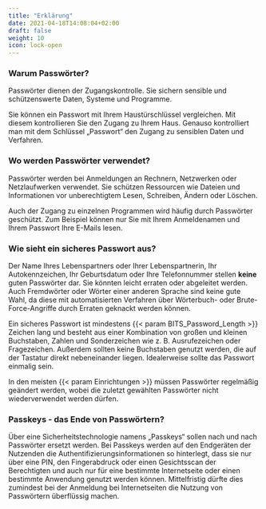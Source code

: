 ```yaml
---
title: "Erklärung"
date: 2021-04-18T14:08:04+02:00
draft: false
weight: 10
icon: lock-open
---
```


### Warum Passwörter?

Passwörter dienen der Zugangskontrolle. Sie sichern sensible und schützenswerte Daten, Systeme und Programme.

Sie können ein Passwort mit Ihrem Haustürschlüssel vergleichen. Mit diesem kontrollieren Sie den Zugang zu Ihrem Haus. Genauso kontrolliert man mit dem Schlüssel „Passwort“ den Zugang zu sensiblen Daten und Verfahren.

### Wo werden Passwörter verwendet?

Passwörter werden bei Anmeldungen an Rechnern, Netzwerken oder Netzlaufwerken verwendet. Sie schützen Ressourcen wie Dateien und Informationen vor unberechtigtem Lesen, Schreiben, Ändern oder Löschen.

Auch der Zugang zu einzelnen Programmen wird häufig durch Passwörter geschützt. Zum Beispiel können nur Sie mit Ihrem Anmeldenamen und Ihrem Passwort Ihre E-Mails lesen.

### Wie sieht ein sicheres Passwort aus?

Der Name Ihres Lebenspartners oder Ihrer Lebenspartnerin, Ihr Autokennzeichen, Ihr Geburtsdatum oder Ihre Telefonnummer stellen **keine** guten Passwörter dar. Sie könnten leicht erraten oder abgeleitet werden. Auch Fremdwörter oder Wörter einer anderen Sprache sind keine gute Wahl, da diese mit automatisierten Verfahren über Wörterbuch- oder Brute-Force-Angriffe durch Erraten geknackt werden können.

Ein sicheres Passwort ist mindestens {{< param BITS_Password_Length >}} Zeichen lang und besteht aus einer Kombination von großen und kleinen Buchstaben, Zahlen und Sonderzeichen wie z. B. Ausrufezeichen oder Fragezeichen. Außerdem sollten keine Buchstaben genutzt werden, die auf der Tastatur direkt nebeneinander liegen. Idealerweise sollte das Passwort einmalig sein.

In den meisten {{< param Einrichtungen >}} müssen Passwörter regelmäßig geändert werden, wobei die zuletzt gewählten Passwörter nicht wiederverwendet werden dürfen.

### Passkeys - das Ende von Passwörtern?

Über eine Sicherheitstechnologie namens „Passkeys“ sollen nach und nach Passwörter ersetzt werden. Bei Passkeys werden auf den Endgeräten der Nutzenden die Authentifizierungsinformationen so hinterlegt, dass sie nur über eine PIN, den Fingerabdruck oder einen Gesichtsscan der Berechtigten und auch nur für eine bestimmte Internetseite oder einen bestimmte Anwendung genutzt werden können. Mittelfristig dürfte dies zumindest bei der Anmeldung bei  Internetseiten die Nutzung von Passwörtern überflüssig machen.

